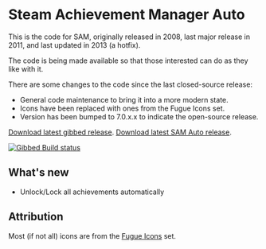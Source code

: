 # Steam Achievement Manager Auto

This is the code for SAM, originally released in 2008, last major release in 2011, and last updated in 2013 (a hotfix).

The code is being made available so that those interested can do as they like with it.

There are some changes to the code since the last closed-source release:
- General code maintenance to bring it into a more modern state.
- Icons have been replaced with ones from the Fugue Icons set.
- Version has been bumped to 7.0.x.x to indicate the open-source release.

[Download latest gibbed release](https://github.com/gibbed/SteamAchievementManager/releases/latest).
[Download latest SAM Auto release](https://github.com/unencouraged/SAM-Auto/releases/latest).

[![Gibbed Build status](https://ci.appveyor.com/api/projects/status/00vic6jliar6j0ol/branch/master?svg=true)](https://ci.appveyor.com/project/gibbed/steamachievementmanager/branch/master)

## What's new
- Unlock/Lock all achievements automatically

## Attribution

Most (if not all) icons are from the [Fugue Icons](http://p.yusukekamiyamane.com/) set.
